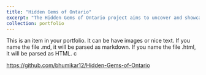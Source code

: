 ```yaml
---
title: "Hidden Gems of Ontario"
excerpt: "The Hidden Gems of Ontario project aims to uncover and showcase the lesser-known attractions, destinations, and experiences in the province of Ontario, Canada. From charming small towns to hidden natural wonders, this project seeks to highlight the unique and off-the-beaten-path places that may not be widely known to tourists or even locals.<br/><img src='/images/500x300.png'>"
collection: portfolio
---
```


This is an item in your portfolio. It can be have images or nice text. If you name the file .md, it will be parsed as markdown. If you name the file .html, it will be parsed as HTML.  c

https://github.com/bhumikar12/Hidden-Gems-of-Ontario